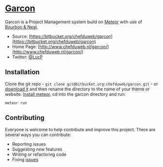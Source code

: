 # [Garcon](http://www.chefduweb.nl/garcon)

Garcon is a Project Management system build on [Meteor](https://www.meteor.com/) with use of [Bourbon & Neat](http://bourbon.io/).

* Source: [https://bitbucket.org/chefduweb/garcon](https://bitbucket.org/chefduweb/garcon)
* Home Page: [http://www.chefduweb.nl/garcon/](http://www.chefduweb.nl/garcon/)
* Twitter: [@LucP](https://twitter.com/LucP)

## Installation

Clone the git repo - `git clone git@bitbucket.org:chefduweb/garcon.git` - or [download it](https://bitbucket.org/chefduweb/garcon/downloads) and then rename the directory to the name of your theme or website. [Install meteor](http://www.meteor.com/install), cd into the garcon directory and run: 

```
meteor run
```


## Contributing

Everyone is welcome to help contribute and improve this project. There are several ways you can contribute:

* Reporting issues
* Suggesting new features
* Writing or refactoring code
* Fixing [issues](https://github.com/chefduweb/garcon/issues)
